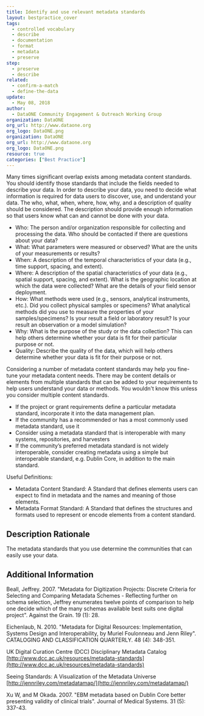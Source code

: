 ```yaml
---
title: Identify and use relevant metadata standards
layout: bestpractice_cover
tags:
  - controlled vocabulary
  - describe
  - documentation
  - format
  - metadata
  - preserve
step:
  - preserve
  - describe
related:
  - confirm-a-match
  - define-the-data
update:
  - May 08, 2018
author:
  - DataONE Community Engagement & Outreach Working Group
organization: DataONE
org_url: http://www.dataone.org
org_logo: DataONE.png
organization: DataONE
org_url: http://www.dataone.org
org_logo: DataONE.png
resource: true
categories: ["Best Practice"]
---
```




Many times significant overlap exists among metadata content standards. You should identify those standards that include the fields needed to describe your data. In order to describe your data, you need to decide what information is required for data users to discover, use, and understand your data. The who, what, when, where, how, why, and a description of quality should be considered. The description should provide enough information so that users know what can and cannot be done with your data.
- Who: The person and/or organization responsible for collecting and processing the data. Who should be contacted if there are questions about your data?
- What: What parameters were measured or observed? What are the units of your measurements or results?
- When: A description of the temporal characteristics of your data (e.g., time support, spacing, and extent).
- Where: A description of the spatial characteristics of your data (e.g., spatial support, spacing, and extent). What is the geographic location at which the data were collected? What are the details of your field sensor deployment.
- How: What methods were used (e.g., sensors, analytical instruments, etc.). Did you collect physical samples or specimens? What analytical methods did you use to measure the properties of your samples/specimens? Is your result a field or laboratory result? Is your result an observation or a model simulation?
- Why: What is the purpose of the study or the data collection? This can help others determine whether your data is fit for their particular purpose or not.
- Quality: Describe the quality of the data, which will help others determine whether your data is fit for their purpose or not.

Considering a number of metadata content standards may help you fine-tune your metadata content needs. There may be content details or elements from multiple standards that can be added to your requirements to help users understand your data or methods. You wouldn't know this unless you consider multiple content standards.
- If the project or grant requirements define a particular metadata standard, incorporate it into the data management plan.
- If the community has a recommended or has a most commonly used metadata standard, use it
- Consider using a metadata standard that is interoperable with many systems, repositories, and harvesters
- If the community’s preferred metadata standard is not widely interoperable, consider creating metadata using a simple but interoperable standard, e.g. Dublin Core, in addition to the main standard.

Useful Definitions:
- Metadata Content Standard: A Standard that defines elements users can expect to find in metadata and the names and meaning of those elements.
- Metadata Format Standard: A Standard that defines the structures and formats used to represent or encode elements from a content standard.

## Description Rationale

The metadata standards that you use determine the communities that can easily use your data.

## Additional Information

Beall, Jeffrey. 2007. "Metadata for Digitization Projects: Discrete Criteria for Selecting and Comparing Metadata Schemes - Reflecting further on schema selection, Jeffrey enumerates twelve points of comparison to help one decide which of the many schemas available best suits one digital project". Against the Grain. 19 (1): 28.

Eichenlaub, N. 2010. "Metadata for Digital Resources: Implementation, Systems Design and Interoperability, by Muriel Foulonneau and Jenn Riley". CATALOGING AND CLASSIFICATION QUARTERLY. 48 (4): 348-351.

UK Digital Curation Centre (DCC) Disciplinary Metadata Catalog
[http://www.dcc.ac.uk/resources/metadata-standards](http://www.dcc.ac.uk/resources/metadata-standards)

Seeing Standards: A Visualization of the Metadata Universe
[http://jennriley.com/metadatamap/](http://jennriley.com/metadatamap/)

Xu W, and M Okada. 2007. "EBM metadata based on Dublin Core better presenting validity of clinical trials". Journal of Medical Systems. 31 (5): 337-43.
